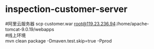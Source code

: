 # inspection-customer-server
#阿里云服务器
scp customer.war root@119.23.236.94:/home/apache-tomcat-9.0.19/webapps</br>
#线上环境</br>
mvn clean package -Dmaven.test.skip=true -Pprod</br>
